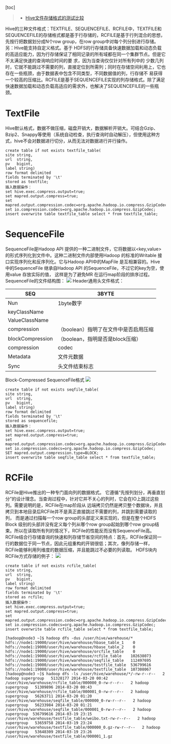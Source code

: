 [toc]

> - [Hive文件存储格式的测试比较](http://yugouai.iteye.com/blog/1851606)

Hive的三种文件格式：TEXTFILE、SEQUENCEFILE、RCFILE中，TEXTFILE和SEQUENCEFILE的存储格式都是基于行存储的，RCFILE是基于行列混合的思想，先按行把数据划分成N个row group，在row group中对每个列分别进行存储。另：Hive能支持自定义格式。基于 HDFS的行存储具备快速数据加载和动态负载的高适应能力，因为行存储保证了相同记录的所有域都在同一个集群节点。但是它不太满足快速的查询响应时间的要 求，因为当查询仅仅针对所有列中的 少数几列时，它就不能跳过不需要的列，直接定位到所需列；同时在存储空间利用上，它也存在一些瓶颈，由于数据表中包含不同类型，不同数据值的列，行存储不 易获得一个较高的压缩比。RCFILE是基于SEQUENCEFILE实现的列存储格式。除了满足快速数据加载和动态负载高适应的需求外，也解决了SEQUENCEFILE的一些瓶颈。
# TextFile
Hive默认格式，数据不做压缩，磁盘开销大，数据解析开销大。可结合Gzip、Bzip2、Snappy等使用（系统自动检查，执行查询时自动解压），但使用这种方式，hive不会对数据进行切分，从而无法对数据进行并行操作。

```
create table if not exists textfile_table(
site string,
url  string,
pv   bigint,
label string)
row format delimited
fields terminated by '\t'
stored as textfile;
插入数据操作：
set hive.exec.compress.output=true;  
set mapred.output.compress=true;  
set mapred.output.compression.codec=org.apache.hadoop.io.compress.GzipCodec;  
set io.compression.codecs=org.apache.hadoop.io.compress.GzipCodec;  
insert overwrite table textfile_table select * from textfile_table;  
```

# SequenceFile
SequenceFile是Hadoop API 提供的一种二进制文件，它将数据以<key,value>的形式序列化到文件中。这种二进制文件内部使用Hadoop 的标准的Writable 接口实现序列化和反序列化。它与Hadoop API中的MapFile 是互相兼容的。Hive 中的SequenceFile 继承自Hadoop API 的SequenceFile，不过它的key为空，使用value 存放实际的值， 这样是为了避免MR 在运行map阶段的排序过程。
SequenceFile的文件结构图：
![](http://dl.iteye.com/upload/attachment/0083/5096/d0399873-2c9e-3923-ab50-93644d9b8138.jpg)
Header通用头文件格式：

| SEQ              | 3BYTE                                 |
| ---------------- | ------------------------------------- |
| Nun              | 1byte数字                             |
| keyClassName     |                                       |
| ValueClassName   |                                       |
| compression      | （boolean）指明了在文件中是否启用压缩 |
| blockCompression | （boolean，指明是否是block压缩）      |
| compression      | codec                                 |
| Metadata         | 文件元数据                            |
| Sync             | 头文件结束标志                        |

Block-Compressed SequenceFile格式
![](http://dl.iteye.com/upload/attachment/0083/5099/cd8a8be6-a2e4-39c8-a598-357278f1e336.jpg)

```
create table if not exists seqfile_table(
site string,
url  string,
pv   bigint,
label string)
row format delimited
fields terminated by '\t'
stored as sequencefile;
插入数据操作：
set hive.exec.compress.output=true;  
set mapred.output.compress=true;  
set mapred.output.compression.codec=org.apache.hadoop.io.compress.GzipCodec;  
set io.compression.codecs=org.apache.hadoop.io.compress.GzipCodec;  
SET mapred.output.compression.type=BLOCK;
insert overwrite table seqfile_table select * from textfile_table;  
```


# RCFile
RCFile是Hive推出的一种专门面向列的数据格式。 它遵循“先按列划分，再垂直划分”的设计理念。当查询过程中，针对它并不关心的列时，它会在IO上跳过这些列。需要说明的是，RCFile在map阶段从 远端拷贝仍然是拷贝整个数据块，并且拷贝到本地目录后RCFile并不是真正直接跳过不需要的列，并跳到需要读取的列， 而是通过扫描每一个row group的头部定义来实现的，但是在整个HDFS Block 级别的头部并没有定义每个列从哪个row group起始到哪个row group结束。所以在读取所有列的情况下，RCFile的性能反而没有SequenceFile高。
RCFile结合行存储查询的快速和列存储节省空间的特点：首先，RCFile保证同一行的数据位于同一节点，因此元组重构的开销很低；其次，像列存储一样，RCFile能够利用列维度的数据压缩，并且能跳过不必要的列读取。
HDFS块内RCFile方式存储的例子：
![](http://dl.iteye.com/upload/attachment/0083/5132/012d26f3-eeab-37d2-a59b-a8073d7476a7.jpg)

```
create table if not exists rcfile_table(
site string,
url  string,
pv   bigint,
label string)
row format delimited
fields terminated by '\t'
stored as rcfile;
插入数据操作：
set hive.exec.compress.output=true;  
set mapred.output.compress=true;  
set mapred.output.compression.codec=org.apache.hadoop.io.compress.GzipCodec;  
set io.compression.codecs=org.apache.hadoop.io.compress.GzipCodec;  
insert overwrite table rcfile_table select * from textfile_table;
```

```
[hadoop@node3 ~]$ hadoop dfs -dus /user/hive/warehouse/*
hdfs://node1:19000/user/hive/warehouse/hbase_table_1    0
hdfs://node1:19000/user/hive/warehouse/hbase_table_2    0
hdfs://node1:19000/user/hive/warehouse/orcfile_table    0
hdfs://node1:19000/user/hive/warehouse/rcfile_table    102638073
hdfs://node1:19000/user/hive/warehouse/seqfile_table   112497695
hdfs://node1:19000/user/hive/warehouse/testfile_table  536799616
hdfs://node1:19000/user/hive/warehouse/textfile_table  107308067
[hadoop@node3 ~]$ hadoop dfs -ls /user/hive/warehouse/*/-rw-r--r--   2 hadoop supergroup   51328177 2014-03-20 00:42 /user/hive/warehouse/rcfile_table/000000_0-rw-r--r--   2 hadoop supergroup   51309896 2014-03-20 00:43 /user/hive/warehouse/rcfile_table/000001_0-rw-r--r--   2 hadoop supergroup   56263711 2014-03-20 01:20 /user/hive/warehouse/seqfile_table/000000_0-rw-r--r--   2 hadoop supergroup   56233984 2014-03-20 01:21 /user/hive/warehouse/seqfile_table/000001_0-rw-r--r--   2 hadoop supergroup  536799616 2014-03-19 23:15 /user/hive/warehouse/testfile_table/weibo.txt-rw-r--r--   2 hadoop supergroup   53659758 2014-03-19 23:24 /user/hive/warehouse/textfile_table/000000_0.gz-rw-r--r--   2 hadoop supergroup   53648309 2014-03-19 23:26 /user/hive/warehouse/textfile_table/000001_1.gz
```


















